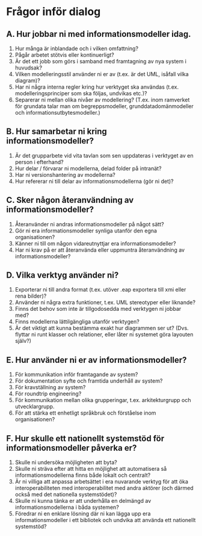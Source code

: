 # Frågor inför dialog

## A. Hur jobbar ni med informationsmodeller idag.

1. Hur många är inblandade och i vilken omfattning?
2. Pågår arbetet stötvis eller kontinuerligt?
3. Är det ett jobb som görs i samband med framtagning av nya system i huvudsak?
4. Vilken modelleringsstil använder ni er av (t.ex. är det UML, isåfall vilka diagram)?
5. Har ni några interna regler kring hur verktyget ska användas (t.ex. modelleringsprinciper som ska följas, undvikas etc.)?
6. Separerar ni mellan olika nivåer av modellering? (T.ex. inom ramverket för grundata talar man om begreppsmodeller, grunddatadomänmodeller och informationsutbytesmodeller.)

## B. Hur samarbetar ni kring informationsmodeller?

1. Är det grupparbete vid vita tavlan som sen uppdateras i verktyget av en person i efterhand?
2. Hur delar / förvarar ni modellerna, delad folder på intranät?
3. Har ni versionshantering av modellerna?
4. Hur refererar ni till delar av informationsmodellerna (gör ni det)?

## C. Sker någon återanvändning av informationsmodeller?

1. Återanvänder ni andras informationsmodeller på något sätt?
2. Gör ni era informationsmodeller synliga utanför den egna organisationen?
3. Känner ni till om någon vidareutnyttjar era informationsmodeller? 
4. Har ni krav på er att återanvända eller uppmuntra återanvändning av informationsmodeller?

## D. Vilka verktyg använder ni?

1. Exporterar ni till andra format (t.ex. utöver .eap exportera till xmi eller rena bilder)?
2. Använder ni några extra funktioner, t.ex. UML stereotyper eller liknande?
3. Finns det behov som inte är tillgodosedda med verktygen ni jobbar med?
4. Finns modellerna lättilgängliga utanför verktygen?
5. Är det viktigt att kunna bestämma exakt hur diagrammen ser ut?
   (Dvs. flyttar ni runt klasser och relationer, eller låter ni systemet göra layouten själv?)

## E. Hur använder ni er av informationsmodeller?

1. För kommunikation inför framtagande av system? 
2. För dokumentation syfte och framtida underhåll av system?
3. För kravställning av system?
4. För roundtrip engineering?
5. För kommunikation mellan olika grupperingar, t.ex. arkitekturgrupp och utvecklargrupp.
6. För att stärka ett enhetligt språkbruk och förståelse inom organisationen?

## F. Hur skulle ett nationellt systemstöd för informationsmodeller påverka er?

1. Skulle ni undersöka möjligheten att byta?
2. Skulle ni sträva efter att hitta en möjlighet att automatisera så informationsmodellerna finns både lokalt och centralt?
3. Är ni villiga att anpassa arbetsättet i era nuvarande verktyg för att öka interoperabiliteten med interoperabilitet med andra aktörer (och därmed också med det nationella systemstödet)?
4. Skulle ni kunna tänka er att underhålla en delmängd av informationsmodellerna i båda systemen?
5. Föredrar ni en enklare lösning där ni kan lägga upp era informationsmodeller i ett bibliotek och undvika att använda ett nationellt systemstöd?
